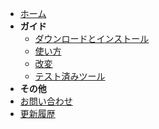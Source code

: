 - [ホーム](/FukidashiSystem/)
- **ガイド**
  - [ダウンロードとインストール](/FukidashiSystem/Guide/Installation)
  - [使い方](/FukidashiSystem/Guide/HowToUse)
  - [改変](/FukidashiSystem/Guide/Modification)
  - [テスト済みツール](/FukidashiSystem/Guide/TestedTools)
- **その他**
- [お問い合わせ](/FukidashiSystem/Contact)
- [更新履歴](/FukidashiSystem/Changelog)
